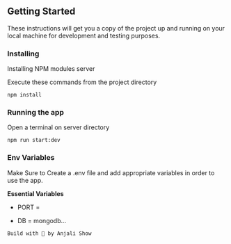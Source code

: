 

## Getting Started

These instructions will get you a copy of the project up and running on your local machine for development and testing purposes.

### Installing

Installing NPM modules server

Execute these commands from the project directory

```
npm install
```

### Running the app

Open a terminal on server directory

```
npm run start:dev
```
### Env Variables

Make Sure to Create a .env file and add appropriate variables in order to use the app.

**Essential Variables**

- PORT =

- DB = mongodb...




`Build with 💛 by Anjali Show`
